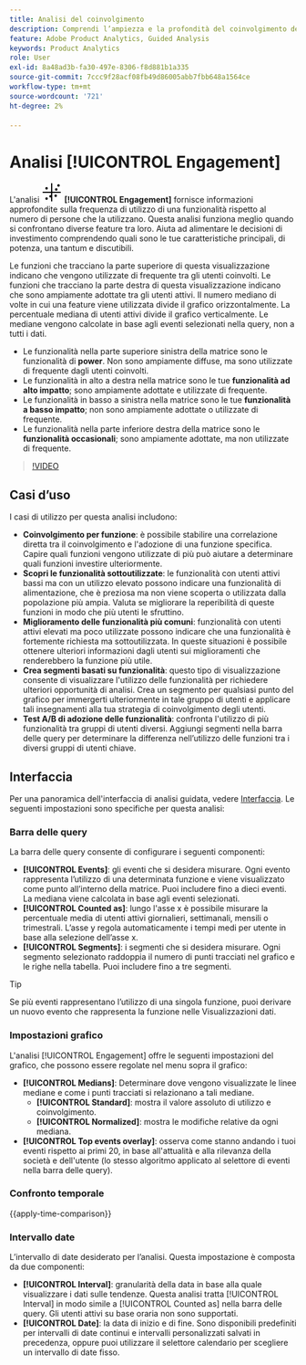 ```yaml
---
title: Analisi del coinvolgimento
description: Comprendi l’ampiezza e la profondità del coinvolgimento delle funzioni.
feature: Adobe Product Analytics, Guided Analysis
keywords: Product Analytics
role: User
exl-id: 8a48ad3b-fa30-497e-8306-f8d881b1a335
source-git-commit: 7ccc9f28acf08fb49d86005abb7fbb648a1564ce
workflow-type: tm+mt
source-wordcount: '721'
ht-degree: 2%

---
```


# Analisi [!UICONTROL Engagement]

L&#39;analisi ![EngagementGraph](/help/assets/icons/EngagementGraph.svg) **[!UICONTROL Engagement]** fornisce informazioni approfondite sulla frequenza di utilizzo di una funzionalità rispetto al numero di persone che la utilizzano. Questa analisi funziona meglio quando si confrontano diverse feature tra loro. Aiuta ad alimentare le decisioni di investimento comprendendo quali sono le tue caratteristiche principali, di potenza, una tantum e discutibili.

Le funzioni che tracciano la parte superiore di questa visualizzazione indicano che vengono utilizzate di frequente tra gli utenti coinvolti. Le funzioni che tracciano la parte destra di questa visualizzazione indicano che sono ampiamente adottate tra gli utenti attivi. Il numero mediano di volte in cui una feature viene utilizzata divide il grafico orizzontalmente. La percentuale mediana di utenti attivi divide il grafico verticalmente. Le mediane vengono calcolate in base agli eventi selezionati nella query, non a tutti i dati.

* Le funzionalità nella parte superiore sinistra della matrice sono le funzionalità di **power**. Non sono ampiamente diffuse, ma sono utilizzate di frequente dagli utenti coinvolti.
* Le funzionalità in alto a destra nella matrice sono le tue **funzionalità ad alto impatto**; sono ampiamente adottate e utilizzate di frequente.
* Le funzionalità in basso a sinistra nella matrice sono le tue **funzionalità a basso impatto**; non sono ampiamente adottate o utilizzate di frequente.
* Le funzionalità nella parte inferiore destra della matrice sono le **funzionalità occasionali**; sono ampiamente adottate, ma non utilizzate di frequente.

>[!VIDEO](https://video.tv.adobe.com/v/3429489/&learn=on)


## Casi d’uso

I casi di utilizzo per questa analisi includono:

* **Coinvolgimento per funzione**: è possibile stabilire una correlazione diretta tra il coinvolgimento e l&#39;adozione di una funzione specifica. Capire quali funzioni vengono utilizzate di più può aiutare a determinare quali funzioni investire ulteriormente.
* **Scopri le funzionalità sottoutilizzate**: le funzionalità con utenti attivi bassi ma con un utilizzo elevato possono indicare una funzionalità di alimentazione, che è preziosa ma non viene scoperta o utilizzata dalla popolazione più ampia. Valuta se migliorare la reperibilità di queste funzioni in modo che più utenti le sfruttino.
* **Miglioramento delle funzionalità più comuni**: funzionalità con utenti attivi elevati ma poco utilizzate possono indicare che una funzionalità è fortemente richiesta ma sottoutilizzata. In queste situazioni è possibile ottenere ulteriori informazioni dagli utenti sui miglioramenti che renderebbero la funzione più utile.
* **Crea segmenti basati su funzionalità**: questo tipo di visualizzazione consente di visualizzare l&#39;utilizzo delle funzionalità per richiedere ulteriori opportunità di analisi. Crea un segmento per qualsiasi punto del grafico per immergerti ulteriormente in tale gruppo di utenti e applicare tali insegnamenti alla tua strategia di coinvolgimento degli utenti.
* **Test A/B di adozione delle funzionalità**: confronta l&#39;utilizzo di più funzionalità tra gruppi di utenti diversi. Aggiungi segmenti nella barra delle query per determinare la differenza nell’utilizzo delle funzioni tra i diversi gruppi di utenti chiave.

## Interfaccia

Per una panoramica dell&#39;interfaccia di analisi guidata, vedere [Interfaccia](../overview.md#interface). Le seguenti impostazioni sono specifiche per questa analisi:

### Barra delle query

La barra delle query consente di configurare i seguenti componenti:

* **[!UICONTROL Events]**: gli eventi che si desidera misurare. Ogni evento rappresenta l’utilizzo di una determinata funzione e viene visualizzato come punto all’interno della matrice. Puoi includere fino a dieci eventi. La mediana viene calcolata in base agli eventi selezionati.
* **[!UICONTROL Counted as]**: lungo l&#39;asse x è possibile misurare la percentuale media di utenti attivi giornalieri, settimanali, mensili o trimestrali. L’asse y regola automaticamente i tempi medi per utente in base alla selezione dell’asse x.
* **[!UICONTROL Segments]**: i segmenti che si desidera misurare. Ogni segmento selezionato raddoppia il numero di punti tracciati nel grafico e le righe nella tabella. Puoi includere fino a tre segmenti.

>[!TIP]
>
>Se più eventi rappresentano l’utilizzo di una singola funzione, puoi derivare un nuovo evento che rappresenta la funzione nelle Visualizzazioni dati.

### Impostazioni grafico

L&#39;analisi [!UICONTROL Engagement] offre le seguenti impostazioni del grafico, che possono essere regolate nel menu sopra il grafico:

* **[!UICONTROL Medians]**: Determinare dove vengono visualizzate le linee mediane e come i punti tracciati si relazionano a tali mediane.
   * **[!UICONTROL Standard]**: mostra il valore assoluto di utilizzo e coinvolgimento.
   * **[!UICONTROL Normalized]**: mostra le modifiche relative da ogni mediana.
* **[!UICONTROL Top events overlay]**: osserva come stanno andando i tuoi eventi rispetto ai primi 20, in base all&#39;attualità e alla rilevanza della società e dell&#39;utente (lo stesso algoritmo applicato al selettore di eventi nella barra delle query).

### Confronto temporale

{{apply-time-comparison}}

### Intervallo date

L’intervallo di date desiderato per l’analisi. Questa impostazione è composta da due componenti:

* **[!UICONTROL Interval]**: granularità della data in base alla quale visualizzare i dati sulle tendenze. Questa analisi tratta [!UICONTROL Interval] in modo simile a [!UICONTROL Counted as] nella barra delle query. Gli utenti attivi su base oraria non sono supportati.
* **[!UICONTROL Date]**: la data di inizio e di fine. Sono disponibili predefiniti per intervalli di date continui e intervalli personalizzati salvati in precedenza, oppure puoi utilizzare il selettore calendario per scegliere un intervallo di date fisso.

<!--
## Example

See below for an example of the analysis.

![Enagement compare](../assets/engagement-compare.png)
-->
